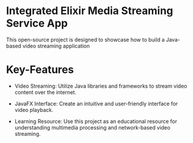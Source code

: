 # Integrated Elixir Media Streaming Service App
This open-source project is designed to showcase how to build a Java-based video streaming application

# Key-Features
- Video Streaming: Utilize Java libraries and frameworks to stream video content over the internet.

- JavaFX Interface: Create an intuitive and user-friendly interface for video playback.

- Learning Resource: Use this project as an educational resource for understanding multimedia processing and network-based video streaming.
